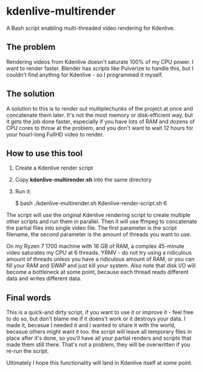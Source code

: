 # kdenlive-multirender
A Bash script enabling multi-threaded video rendering for Kdenlive.

## The problem
Rendering videos from Kdenlive doesn't saturate 100% of my CPU power. I want to render faster. Blender has scripts like Pulverize to handle this, but I couldn't find anythng for Kdenlive - so I programmed it myself.

## The solution

A solution to this is to render out multiplechunks of the project at once and concatenate them later. It's not the most memory or disk-efficient way, but it gets the job done faster, especially if you have lots of RAM and dozens of CPU cores to throw at the problem, and you don't want to wait 12 hours for your hourl-long FullHD video to render.

## How to use this tool

1. Create a Kdenlive render script
2. Copy __kdenlive-multirender.sh__ into the same directory
3. Run it:
      
      $ bash ./kdenlive-multirender.sh Kdenlive-render-script.sh 6

The script will use the original Kdenlive rendering script to create multiple other scripts and run them in parallel. Then it will use ffmpeg to concatenate the partial files into single video file. The first parameter is the script filename, the second parameter is the amount of threads you want to use.

On my Ryzen 7 1700 machine with 16 GB of RAM, a complex 45-minute video saturates my CPU at 6 threads. YRMV - do not try using a ridiculous amount of threads unless you have a ridiculous amount of RAM, or you can fill your RAM and SWAP and just kill your system. Also note that disk I/O will become a bottleneck at some point, because each thread reads different data and writes different data.

## Final words
This is a quick-and dirty script, if you want to use it or improve it - feel free to do so, but don't blame me if it doens't work or it destroys your data. I made it, becasue I needed it and I wanted to share it with the world, becasue others might want it too. the script will leave all temporary files in place after it's done, so you'll have all your partial renders and scripts that made them still there. That's not a problem, they will be overwritten if you re-run the script.

Ultimately I hope this functionality will land in Kdenlive itself at some point.
